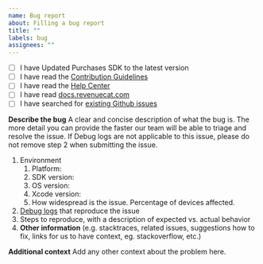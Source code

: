 ```yaml
---
name: Bug report
about: Filling a bug report
title: ""
labels: bug
assignees: ""
---
```


- [ ] I have Updated Purchases SDK to the latest version
- [ ] I have read the [Contribution Guidelines](https://github.com/RevenueCat/purchases-ios/blob/develop/CONTRIBUTING.md)
- [ ] I have read the [Help Center](https://support.revenuecat.com/hc/en-us)
- [ ] I have read [docs.revenuecat.com](https://docs.revenuecat.com/)
- [ ] I have searched for [existing Github issues](https://github.com/RevenueCat/purchases-ios/issues)

**Describe the bug**
A clear and concise description of what the bug is. The more detail you can provide the faster our team will be able to triage and resolve the issue. If Debug logs are not applicable to this issue, please do not remove step 2 when submitting the issue.

1. Environment
   1. Platform:
   2. SDK version:
   3. OS version:
   4. Xcode version:
   5. How widespread is the issue. Percentage of devices affected.
2. [Debug logs](https://docs.revenuecat.com/docs/debugging) that reproduce the issue
3. Steps to reproduce, with a description of expected vs. actual behavior
4. **Other information** (e.g. stacktraces, related issues, suggestions how to fix, links for us to have context, eg. stackoverflow, etc.)

**Additional context**
Add any other context about the problem here.
